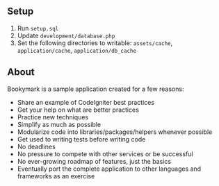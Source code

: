 Setup
----------------

1. Run ```setup.sql``` 
2. Update ```development/database.php```
3. Set the following directories to writable: ```assets/cache```, ```application/cache```, ```application/db_cache```

About
----------------

Bookymark is a sample application created for a few reasons:

* Share an example of CodeIgniter best practices
* Get your help on what are better practices
* Practice new techniques
* Simplify as much as possible
* Modularize code into libraries/packages/helpers whenever possible
* Get used to writing tests before writing code
* No deadlines
* No pressure to compete with other services or be successful
* No ever-growing roadmap of features, just the basics
* Eventually port the complete application to other languages and frameworks as an exercise